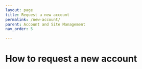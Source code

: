 ```yaml
---
layout: page
title: Request a new account
permalink: /new-account/
parent: Account and Site Management
nav_order: 5

---
```


# How to request a new account

